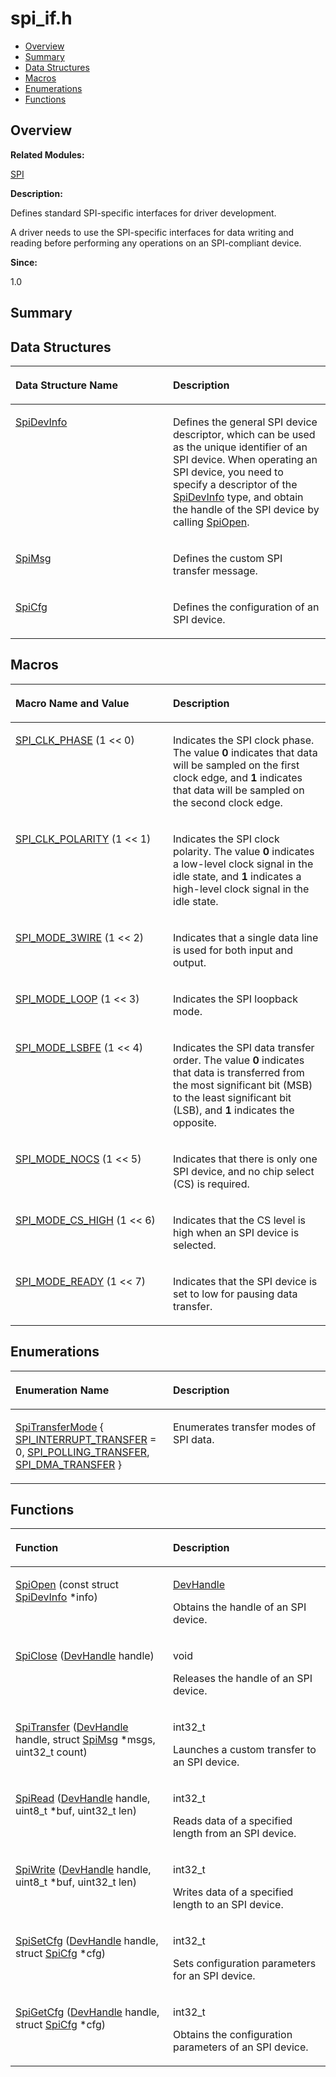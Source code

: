 # spi\_if.h<a name="EN-US_TOPIC_0000001054718105"></a>

-   [Overview](#section1643949175165628)
-   [Summary](#section347787277165628)
-   [Data Structures](#nested-classes)
-   [Macros](#define-members)
-   [Enumerations](#enum-members)
-   [Functions](#func-members)

## **Overview**<a name="section1643949175165628"></a>

**Related Modules:**

[SPI](spi.md)

**Description:**

Defines standard SPI-specific interfaces for driver development. 

A driver needs to use the SPI-specific interfaces for data writing and reading before performing any operations on an SPI-compliant device.

**Since:**

1.0

## **Summary**<a name="section347787277165628"></a>

## Data Structures<a name="nested-classes"></a>

<a name="table523263550165628"></a>
<table><thead align="left"><tr id="row681406299165628"><th class="cellrowborder" valign="top" width="50%" id="mcps1.1.3.1.1"><p id="p229533901165628"><a name="p229533901165628"></a><a name="p229533901165628"></a>Data Structure Name</p>
</th>
<th class="cellrowborder" valign="top" width="50%" id="mcps1.1.3.1.2"><p id="p937420906165628"><a name="p937420906165628"></a><a name="p937420906165628"></a>Description</p>
</th>
</tr>
</thead>
<tbody><tr id="row684096604165628"><td class="cellrowborder" valign="top" width="50%" headers="mcps1.1.3.1.1 "><p id="p1642617918165628"><a name="p1642617918165628"></a><a name="p1642617918165628"></a><a href="spidevinfo.md">SpiDevInfo</a></p>
</td>
<td class="cellrowborder" valign="top" width="50%" headers="mcps1.1.3.1.2 "><p id="p412481405165628"><a name="p412481405165628"></a><a name="p412481405165628"></a>Defines the general SPI device descriptor, which can be used as the unique identifier of an SPI device. When operating an SPI device, you need to specify a descriptor of the <a href="spidevinfo.md">SpiDevInfo</a> type, and obtain the handle of the SPI device by calling <a href="spi.md#ga193e808f7e68a5b4c6b71ca2db47a11f">SpiOpen</a>. </p>
</td>
</tr>
<tr id="row1956962196165628"><td class="cellrowborder" valign="top" width="50%" headers="mcps1.1.3.1.1 "><p id="p2063945550165628"><a name="p2063945550165628"></a><a name="p2063945550165628"></a><a href="spimsg.md">SpiMsg</a></p>
</td>
<td class="cellrowborder" valign="top" width="50%" headers="mcps1.1.3.1.2 "><p id="p1813575927165628"><a name="p1813575927165628"></a><a name="p1813575927165628"></a>Defines the custom SPI transfer message. </p>
</td>
</tr>
<tr id="row1876086683165628"><td class="cellrowborder" valign="top" width="50%" headers="mcps1.1.3.1.1 "><p id="p1289826619165628"><a name="p1289826619165628"></a><a name="p1289826619165628"></a><a href="spicfg.md">SpiCfg</a></p>
</td>
<td class="cellrowborder" valign="top" width="50%" headers="mcps1.1.3.1.2 "><p id="p213674419165628"><a name="p213674419165628"></a><a name="p213674419165628"></a>Defines the configuration of an SPI device. </p>
</td>
</tr>
</tbody>
</table>

## Macros<a name="define-members"></a>

<a name="table2136677008165628"></a>
<table><thead align="left"><tr id="row1514535453165628"><th class="cellrowborder" valign="top" width="50%" id="mcps1.1.3.1.1"><p id="p430853731165628"><a name="p430853731165628"></a><a name="p430853731165628"></a>Macro Name and Value</p>
</th>
<th class="cellrowborder" valign="top" width="50%" id="mcps1.1.3.1.2"><p id="p2093217503165628"><a name="p2093217503165628"></a><a name="p2093217503165628"></a>Description</p>
</th>
</tr>
</thead>
<tbody><tr id="row1718224891165628"><td class="cellrowborder" valign="top" width="50%" headers="mcps1.1.3.1.1 "><p id="p958821592165628"><a name="p958821592165628"></a><a name="p958821592165628"></a><a href="spi.md#ga430ad9ccffd42f4427ba22fcc8167c64">SPI_CLK_PHASE</a>   (1 &lt;&lt; 0)</p>
</td>
<td class="cellrowborder" valign="top" width="50%" headers="mcps1.1.3.1.2 "><p id="p2067084455165628"><a name="p2067084455165628"></a><a name="p2067084455165628"></a>Indicates the SPI clock phase. The value <strong id="b604454703165628"><a name="b604454703165628"></a><a name="b604454703165628"></a>0</strong> indicates that data will be sampled on the first clock edge, and <strong id="b788797261165628"><a name="b788797261165628"></a><a name="b788797261165628"></a>1</strong> indicates that data will be sampled on the second clock edge. </p>
</td>
</tr>
<tr id="row1957015182165628"><td class="cellrowborder" valign="top" width="50%" headers="mcps1.1.3.1.1 "><p id="p1956828172165628"><a name="p1956828172165628"></a><a name="p1956828172165628"></a><a href="spi.md#ga4cafe948918622f80c27db640c6c23c6">SPI_CLK_POLARITY</a>   (1 &lt;&lt; 1)</p>
</td>
<td class="cellrowborder" valign="top" width="50%" headers="mcps1.1.3.1.2 "><p id="p1213998790165628"><a name="p1213998790165628"></a><a name="p1213998790165628"></a>Indicates the SPI clock polarity. The value <strong id="b708677398165628"><a name="b708677398165628"></a><a name="b708677398165628"></a>0</strong> indicates a low-level clock signal in the idle state, and <strong id="b1877012488165628"><a name="b1877012488165628"></a><a name="b1877012488165628"></a>1</strong> indicates a high-level clock signal in the idle state. </p>
</td>
</tr>
<tr id="row458292312165628"><td class="cellrowborder" valign="top" width="50%" headers="mcps1.1.3.1.1 "><p id="p1185977171165628"><a name="p1185977171165628"></a><a name="p1185977171165628"></a><a href="spi.md#ga11113e647ddd2101c1c693632f63aa7c">SPI_MODE_3WIRE</a>   (1 &lt;&lt; 2)</p>
</td>
<td class="cellrowborder" valign="top" width="50%" headers="mcps1.1.3.1.2 "><p id="p820689627165628"><a name="p820689627165628"></a><a name="p820689627165628"></a>Indicates that a single data line is used for both input and output. </p>
</td>
</tr>
<tr id="row1725742844165628"><td class="cellrowborder" valign="top" width="50%" headers="mcps1.1.3.1.1 "><p id="p1198291188165628"><a name="p1198291188165628"></a><a name="p1198291188165628"></a><a href="spi.md#ga8619b297de563eca6852af34c79daa62">SPI_MODE_LOOP</a>   (1 &lt;&lt; 3)</p>
</td>
<td class="cellrowborder" valign="top" width="50%" headers="mcps1.1.3.1.2 "><p id="p1907417210165628"><a name="p1907417210165628"></a><a name="p1907417210165628"></a>Indicates the SPI loopback mode. </p>
</td>
</tr>
<tr id="row1881290376165628"><td class="cellrowborder" valign="top" width="50%" headers="mcps1.1.3.1.1 "><p id="p39716245165628"><a name="p39716245165628"></a><a name="p39716245165628"></a><a href="spi.md#ga4da8777b0d2d7dd96d6038411791c36e">SPI_MODE_LSBFE</a>   (1 &lt;&lt; 4)</p>
</td>
<td class="cellrowborder" valign="top" width="50%" headers="mcps1.1.3.1.2 "><p id="p1329771987165628"><a name="p1329771987165628"></a><a name="p1329771987165628"></a>Indicates the SPI data transfer order. The value <strong id="b464048982165628"><a name="b464048982165628"></a><a name="b464048982165628"></a>0</strong> indicates that data is transferred from the most significant bit (MSB) to the least significant bit (LSB), and <strong id="b1156369380165628"><a name="b1156369380165628"></a><a name="b1156369380165628"></a>1</strong> indicates the opposite. </p>
</td>
</tr>
<tr id="row1970544080165628"><td class="cellrowborder" valign="top" width="50%" headers="mcps1.1.3.1.1 "><p id="p1391534643165628"><a name="p1391534643165628"></a><a name="p1391534643165628"></a><a href="spi.md#ga361195644b8e753d5469dd492c66217b">SPI_MODE_NOCS</a>   (1 &lt;&lt; 5)</p>
</td>
<td class="cellrowborder" valign="top" width="50%" headers="mcps1.1.3.1.2 "><p id="p1553001600165628"><a name="p1553001600165628"></a><a name="p1553001600165628"></a>Indicates that there is only one SPI device, and no chip select (CS) is required. </p>
</td>
</tr>
<tr id="row1296955538165628"><td class="cellrowborder" valign="top" width="50%" headers="mcps1.1.3.1.1 "><p id="p1129816662165628"><a name="p1129816662165628"></a><a name="p1129816662165628"></a><a href="spi.md#ga33d89d81eb33b7a5de1a03e88279163d">SPI_MODE_CS_HIGH</a>   (1 &lt;&lt; 6)</p>
</td>
<td class="cellrowborder" valign="top" width="50%" headers="mcps1.1.3.1.2 "><p id="p946061116165628"><a name="p946061116165628"></a><a name="p946061116165628"></a>Indicates that the CS level is high when an SPI device is selected. </p>
</td>
</tr>
<tr id="row187003238165628"><td class="cellrowborder" valign="top" width="50%" headers="mcps1.1.3.1.1 "><p id="p1762524803165628"><a name="p1762524803165628"></a><a name="p1762524803165628"></a><a href="spi.md#ga42f3ef9ad5429ac10662448fe1f5a746">SPI_MODE_READY</a>   (1 &lt;&lt; 7)</p>
</td>
<td class="cellrowborder" valign="top" width="50%" headers="mcps1.1.3.1.2 "><p id="p1602780297165628"><a name="p1602780297165628"></a><a name="p1602780297165628"></a>Indicates that the SPI device is set to low for pausing data transfer. </p>
</td>
</tr>
</tbody>
</table>

## Enumerations<a name="enum-members"></a>

<a name="table1114056835165628"></a>
<table><thead align="left"><tr id="row1171527200165628"><th class="cellrowborder" valign="top" width="50%" id="mcps1.1.3.1.1"><p id="p182113121165628"><a name="p182113121165628"></a><a name="p182113121165628"></a>Enumeration Name</p>
</th>
<th class="cellrowborder" valign="top" width="50%" id="mcps1.1.3.1.2"><p id="p1197247913165628"><a name="p1197247913165628"></a><a name="p1197247913165628"></a>Description</p>
</th>
</tr>
</thead>
<tbody><tr id="row2111342280165628"><td class="cellrowborder" valign="top" width="50%" headers="mcps1.1.3.1.1 "><p id="p1307019249165628"><a name="p1307019249165628"></a><a name="p1307019249165628"></a><a href="spi.md#ga55946d1d895fc2b7b33007019de1668f">SpiTransferMode</a> { <a href="spi.md#gga55946d1d895fc2b7b33007019de1668fad91925d3e1b3e82ff14004dd0b9d98a3">SPI_INTERRUPT_TRANSFER</a> = 0, <a href="spi.md#gga55946d1d895fc2b7b33007019de1668fa51d9bac6c8cbf4d95705563b097bb0b2">SPI_POLLING_TRANSFER</a>, <a href="spi.md#gga55946d1d895fc2b7b33007019de1668fad4d2e8d82f1d9a15198399d6540bacd1">SPI_DMA_TRANSFER</a> }</p>
</td>
<td class="cellrowborder" valign="top" width="50%" headers="mcps1.1.3.1.2 "><p id="p215626221165628"><a name="p215626221165628"></a><a name="p215626221165628"></a>Enumerates transfer modes of SPI data. </p>
</td>
</tr>
</tbody>
</table>

## Functions<a name="func-members"></a>

<a name="table135442638165628"></a>
<table><thead align="left"><tr id="row675176906165628"><th class="cellrowborder" valign="top" width="50%" id="mcps1.1.3.1.1"><p id="p1385128802165628"><a name="p1385128802165628"></a><a name="p1385128802165628"></a>Function</p>
</th>
<th class="cellrowborder" valign="top" width="50%" id="mcps1.1.3.1.2"><p id="p1162411976165628"><a name="p1162411976165628"></a><a name="p1162411976165628"></a>Description</p>
</th>
</tr>
</thead>
<tbody><tr id="row1865452496165628"><td class="cellrowborder" valign="top" width="50%" headers="mcps1.1.3.1.1 "><p id="p691430417165628"><a name="p691430417165628"></a><a name="p691430417165628"></a><a href="spi.md#ga193e808f7e68a5b4c6b71ca2db47a11f">SpiOpen</a> (const struct <a href="spidevinfo.md">SpiDevInfo</a> *info)</p>
</td>
<td class="cellrowborder" valign="top" width="50%" headers="mcps1.1.3.1.2 "><p id="p1688773226165628"><a name="p1688773226165628"></a><a name="p1688773226165628"></a><a href="common.md#gab8c2d38e46eec50bd097a27d3d8bf041">DevHandle</a> </p>
<p id="p1272843051165628"><a name="p1272843051165628"></a><a name="p1272843051165628"></a>Obtains the handle of an SPI device. </p>
</td>
</tr>
<tr id="row283560958165628"><td class="cellrowborder" valign="top" width="50%" headers="mcps1.1.3.1.1 "><p id="p1663646452165628"><a name="p1663646452165628"></a><a name="p1663646452165628"></a><a href="spi.md#ga4c961307ea89008ba0f064c92eb1617d">SpiClose</a> (<a href="common.md#gab8c2d38e46eec50bd097a27d3d8bf041">DevHandle</a> handle)</p>
</td>
<td class="cellrowborder" valign="top" width="50%" headers="mcps1.1.3.1.2 "><p id="p100756827165628"><a name="p100756827165628"></a><a name="p100756827165628"></a>void </p>
<p id="p2107897943165628"><a name="p2107897943165628"></a><a name="p2107897943165628"></a>Releases the handle of an SPI device. </p>
</td>
</tr>
<tr id="row21022524165628"><td class="cellrowborder" valign="top" width="50%" headers="mcps1.1.3.1.1 "><p id="p2013036520165628"><a name="p2013036520165628"></a><a name="p2013036520165628"></a><a href="spi.md#gaf9226a2ce4ff75c7dc76279b3bbd7af4">SpiTransfer</a> (<a href="common.md#gab8c2d38e46eec50bd097a27d3d8bf041">DevHandle</a> handle, struct <a href="spimsg.md">SpiMsg</a> *msgs, uint32_t count)</p>
</td>
<td class="cellrowborder" valign="top" width="50%" headers="mcps1.1.3.1.2 "><p id="p1431289001165628"><a name="p1431289001165628"></a><a name="p1431289001165628"></a>int32_t </p>
<p id="p2130372802165628"><a name="p2130372802165628"></a><a name="p2130372802165628"></a>Launches a custom transfer to an SPI device. </p>
</td>
</tr>
<tr id="row1389008804165628"><td class="cellrowborder" valign="top" width="50%" headers="mcps1.1.3.1.1 "><p id="p411155686165628"><a name="p411155686165628"></a><a name="p411155686165628"></a><a href="spi.md#gaa860e42dac8b2caabefda6e82ba1a541">SpiRead</a> (<a href="common.md#gab8c2d38e46eec50bd097a27d3d8bf041">DevHandle</a> handle, uint8_t *buf, uint32_t len)</p>
</td>
<td class="cellrowborder" valign="top" width="50%" headers="mcps1.1.3.1.2 "><p id="p594866797165628"><a name="p594866797165628"></a><a name="p594866797165628"></a>int32_t </p>
<p id="p1189205133165628"><a name="p1189205133165628"></a><a name="p1189205133165628"></a>Reads data of a specified length from an SPI device. </p>
</td>
</tr>
<tr id="row1224118124165628"><td class="cellrowborder" valign="top" width="50%" headers="mcps1.1.3.1.1 "><p id="p955135751165628"><a name="p955135751165628"></a><a name="p955135751165628"></a><a href="spi.md#ga0073b24fba24fb37b3ea451a0c7d911f">SpiWrite</a> (<a href="common.md#gab8c2d38e46eec50bd097a27d3d8bf041">DevHandle</a> handle, uint8_t *buf, uint32_t len)</p>
</td>
<td class="cellrowborder" valign="top" width="50%" headers="mcps1.1.3.1.2 "><p id="p1145485114165628"><a name="p1145485114165628"></a><a name="p1145485114165628"></a>int32_t </p>
<p id="p1100639478165628"><a name="p1100639478165628"></a><a name="p1100639478165628"></a>Writes data of a specified length to an SPI device. </p>
</td>
</tr>
<tr id="row787293067165628"><td class="cellrowborder" valign="top" width="50%" headers="mcps1.1.3.1.1 "><p id="p1425152680165628"><a name="p1425152680165628"></a><a name="p1425152680165628"></a><a href="spi.md#gafbca6de683781921a8d1cb41ead0030e">SpiSetCfg</a> (<a href="common.md#gab8c2d38e46eec50bd097a27d3d8bf041">DevHandle</a> handle, struct <a href="spicfg.md">SpiCfg</a> *cfg)</p>
</td>
<td class="cellrowborder" valign="top" width="50%" headers="mcps1.1.3.1.2 "><p id="p1253729718165628"><a name="p1253729718165628"></a><a name="p1253729718165628"></a>int32_t </p>
<p id="p909645969165628"><a name="p909645969165628"></a><a name="p909645969165628"></a>Sets configuration parameters for an SPI device. </p>
</td>
</tr>
<tr id="row1819379772165628"><td class="cellrowborder" valign="top" width="50%" headers="mcps1.1.3.1.1 "><p id="p369613424165628"><a name="p369613424165628"></a><a name="p369613424165628"></a><a href="spi.md#ga77d533d55c550c4478185a02a4e12fb1">SpiGetCfg</a> (<a href="common.md#gab8c2d38e46eec50bd097a27d3d8bf041">DevHandle</a> handle, struct <a href="spicfg.md">SpiCfg</a> *cfg)</p>
</td>
<td class="cellrowborder" valign="top" width="50%" headers="mcps1.1.3.1.2 "><p id="p429889601165628"><a name="p429889601165628"></a><a name="p429889601165628"></a>int32_t </p>
<p id="p795440734165628"><a name="p795440734165628"></a><a name="p795440734165628"></a>Obtains the configuration parameters of an SPI device. </p>
</td>
</tr>
</tbody>
</table>

